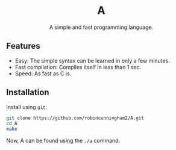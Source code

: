 <div align="center">
    <h1>A</h1>
    A simple and fast programming language.
</div>

## Features
* Easy: The simple syntax can be learned in only a few minutes.
* Fast compilation: Compiles itself in less than 1 sec.
* Speed: As fast as C is.

## Installation
Install using `git`:
```bash
git clone https://github.com/robincunningham2/A.git
cd A
make
```

Now, A can be found using the `./a` command.
